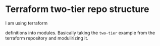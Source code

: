 # Terraform two-tier repo structure 

I am using terraform 

definitions into modules. Basically
taking the `two-tier` example from the terraform repository and modulirizing
it.
